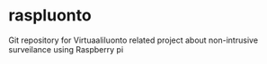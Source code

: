 # raspluonto
Git repository for Virtuaaliluonto related project about non-intrusive surveilance using Raspberry pi
